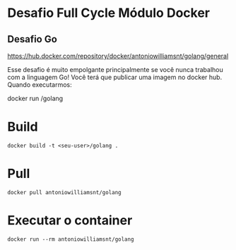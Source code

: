 # Desafio Full Cycle Módulo Docker
## Desafio Go
https://hub.docker.com/repository/docker/antoniowilliamsnt/golang/general

Esse desafio é muito empolgante principalmente se você nunca trabalhou com a linguagem Go!
Você terá que publicar uma imagem no docker hub. Quando executarmos:

docker run <seu-user>/golang

# Build 
```
docker build -t <seu-user>/golang .
```

# Pull 
```
docker pull antoniowilliamsnt/golang
```

# Executar o container
```
docker run --rm antoniowilliamsnt/golang
```
